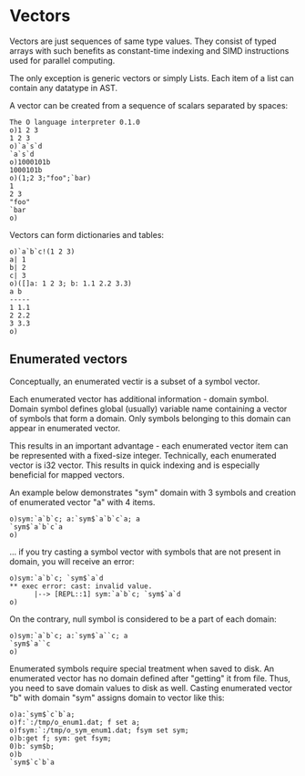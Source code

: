 # Vectors

Vectors are just sequences of same type values. They consist of typed arrays with such benefits as constant-time indexing and SIMD instructions used for parallel computing.

The only exception is generic vectors or simply Lists. Each item of a list can contain any datatype in AST.

A vector can be created from a sequence of scalars separated by spaces:

```o
The O language interpreter 0.1.0
o)1 2 3
1 2 3
o)`a`s`d
`a`s`d
o)1000101b
1000101b
o)(1;2 3;"foo";`bar)
1
2 3
"foo"
`bar
o)
```

Vectors can form dictionaries and tables:

```o
o)`a`b`c!(1 2 3)
a| 1
b| 2
c| 3
o)([]a: 1 2 3; b: 1.1 2.2 3.3)
a b
-----
1 1.1
2 2.2
3 3.3
o)
```

## Enumerated vectors

Conceptually, an enumerated vectir is a subset of a symbol vector.

Each enumerated vector has additional information - domain symbol. Domain symbol defines global (usually) variable name containing a vector of symbols that form a domain. Only symbols belonging to this domain can appear in enumerated vector.

This results in an important advantage - each enumerated vector item can be represented with a fixed-size integer. Technically, each enumerated vector is i32 vector. This results in quick indexing and is especially beneficial for mapped vectors.

An example below demonstrates "sym" domain with 3 symbols and creation of enumerated vector "a" with 4 items.

```o
o)sym:`a`b`c; a:`sym$`a`b`c`a; a
`sym$`a`b`c`a
o)
```

... if you try casting a symbol vector with symbols that are not present in domain, you will receive an error:

```o
o)sym:`a`b`c; `sym$`a`d
** exec error: cast: invalid value.
      |--> [REPL::1] sym:`a`b`c; `sym$`a`d
o)
```

On the contrary, null symbol is considered to be a part of each domain:

```o
o)sym:`a`b`c; a:`sym$`a``c; a
`sym$`a``c
o)
```

Enumerated symbols require special treatment when saved to disk. An enumerated vector has no domain defined after "getting" it from file. Thus, you need to save domain values to disk as well. Casting enumerated vector "b" with domain "sym" assigns domain to vector like this:

```o
o)a:`sym$`c`b`a;
o)f:`:/tmp/o_enum1.dat; f set a;
o)fsym:`:/tmp/o_sym_enum1.dat; fsym set sym;
o)b:get f; sym: get fsym;
0)b:`sym$b;
o)b
`sym$`c`b`a
```
